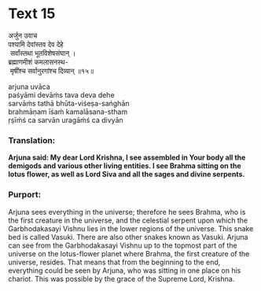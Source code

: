 # Text 15

अर्जुन उवाच  
पश्यामि देवांस्तव देव देहे  
 सर्वांस्तथा भूतविशेषसंघान् ।  
ब्रह्माणमीशं कमलासनस्थ-  
 मृषींश्च सर्वानुरगांश्च दिव्यान् ॥१५॥

arjuna uvāca  
paśyāmi devāḿs tava deva dehe  
sarvāḿs tathā bhūta-viśeṣa-sańghān  
brahmāṇam īśaḿ kamalāsana-stham  
ṛṣīḿś ca sarvān uragāḿś ca divyān



### Translation:

**Arjuna said: My dear Lord Krishna, I see assembled in Your body all the demigods and various other living entities. I see Brahma sitting on the lotus flower, as well as Lord Siva and all the sages and divine serpents.**

### Purport:

Arjuna sees everything in the universe; therefore he sees Brahma, who is the first creature in the universe, and the celestial serpent upon which the Garbhodakasayi Vishnu lies in the lower regions of the universe. This snake bed is called Vasuki. There are also other snakes known as Vasuki. Arjuna can see from the Garbhodakasayi Vishnu up to the topmost part of the universe on the lotus-flower planet where Brahma, the first creature of the universe, resides. That means that from the beginning to the end, everything could be seen by Arjuna, who was sitting in one place on his chariot. This was possible by the grace of the Supreme Lord, Krishna.